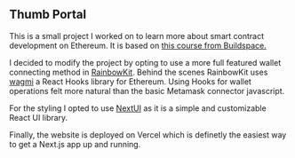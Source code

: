 ## Thumb Portal
This is a small project I worked on to learn more about smart contract development on Ethereum. It is based on [this course from Buildspace.](https://buildspace.so/p/build-solidity-web3-app)

I decided to modify the project by opting to use a more full featured wallet connecting method in [RainbowKit](https://www.rainbowkit.com/). Behind the scenes RainbowKit uses [wagmi](https://github.com/tmm/wagmi) a React Hooks library for Ethereum. Using Hooks for wallet operations felt more natural than the basic Metamask connector javascript.

For the styling I opted to use [NextUI](https://nextui.org/) as it is a simple and customizable React UI library.

Finally, the website is deployed on Vercel which is definetly the easiest way to get a Next.js app up and running.